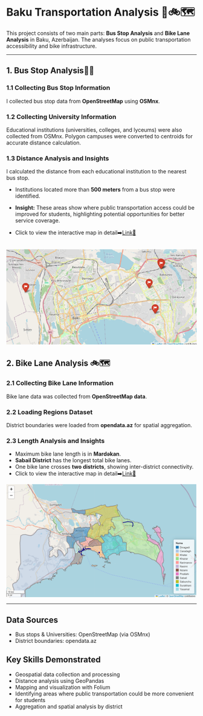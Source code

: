 # Baku Transportation Analysis 🚎🚲🗺️

This project consists of two main parts: **Bus Stop Analysis** and **Bike Lane Analysis** in Baku, Azerbaijan. The analyses focus on public transportation accessibility and bike infrastructure.

---

## 1. Bus Stop Analysis🚎🏫

### 1.1 Collecting Bus Stop Information
I collected bus stop data from **OpenStreetMap** using **OSMnx**.  

### 1.2 Collecting University Information
Educational institutions (universities, colleges, and lyceums) were also collected from OSMnx. Polygon campuses were converted to centroids for accurate distance calculation.  

### 1.3 Distance Analysis and Insights
I calculated the distance from each educational institution to the nearest bus stop.  
- Institutions located more than **500 meters** from a bus stop were identified.  
- **Insight:** These areas show where public transportation access could be improved for students, highlighting potential opportunities for better service coverage.

- Click to view the interactive map in detail➡️[Link🔗](https://jafarzadeaysel.github.io/Baku_Transport_Geospatial_Analysis/university_distance.html)

![](https://github.com/JafarzadeAysel/Baku_Transport_Geospatial_Analysis/blob/main/photos/distance_university.png)
---

## 2. Bike Lane Analysis 🚲🗺️

### 2.1 Collecting Bike Lane Information
Bike lane data was collected from **OpenStreetMap data**.  

### 2.2 Loading Regions Dataset
District boundaries were loaded from **opendata.az** for spatial aggregation.  

### 2.3 Length Analysis and Insights
- Maximum bike lane length is in **Mardəkan**.  
- **Sabail District** has the longest total bike lanes.  
- One bike lane crosses **two districts**, showing inter-district connectivity.
- Click to view the interactive map in detail➡️[Link🔗](https://jafarzadeaysel.github.io/Baku_Transport_Geospatial_Analysis/bike_district.html)

![](https://github.com/JafarzadeAysel/Baku_Transport_Geospatial_Analysis/blob/main/photos/district_bike.png)

---
## Data Sources
- Bus stops & Universities: OpenStreetMap (via OSMnx)
- District boundaries: opendata.az

## Key Skills Demonstrated
- Geospatial data collection and processing
- Distance analysis using GeoPandas
- Mapping and visualization with Folium
- Identifying areas where public transportation could be more convenient for students
- Aggregation and spatial analysis by district
